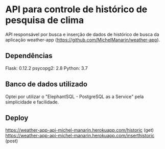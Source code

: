 # API para controle de histórico de pesquisa de clima

API responsável por busca e inserção de dados de histórico de busca da aplicação weather-app (https://github.com/MichelManarin/weather-app).

## Dependências
Flask: 0.12.2
psycopg2: 2.8 
Python: 3.7
	
## Banco de dados utilizado
Optei por utilizar o "ElephantSQL - PostgreSQL as a Service" pela simplicidade e facilidade.

## Deploy
https://weather-app-api-michel-manarin.herokuapp.com/historic (get)
https://weather-app-api-michel-manarin.herokuapp.com/inserthistoric (post)
